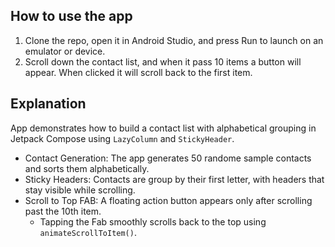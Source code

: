## How to use the app
1. Clone the repo, open it in Android Studio, and press Run to launch on an emulator or device.
2. Scroll down the contact list, and when it pass 10 items a button will appear. When clicked it will scroll back to the first item.
## Explanation
App demonstrates how to build a contact list with alphabetical grouping in Jetpack Compose using `LazyColumn` and `StickyHeader`.
- Contact Generation: The app generates 50 randome sample contacts and sorts them alphabetically.
- Sticky Headers: Contacts are group by their first letter, with headers that stay visible while scrolling.
- Scroll to Top FAB: A floating action button appears only after scrolling past the 10th item.
  - Tapping the Fab smoothly scrolls back to the top using `animateScrollToItem()`.
